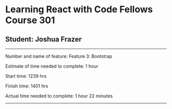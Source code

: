 
# Learning React with Code Fellows Course 301
## Student: Joshua Frazer

---

Number and name of feature: Feature 3: Bootstrap

Estimate of time needed to complete: 1 hour

Start time: 1239 hrs

Finish time: 1401 hrs 

Actual time needed to complete: 1 hour 22 minutes 

---